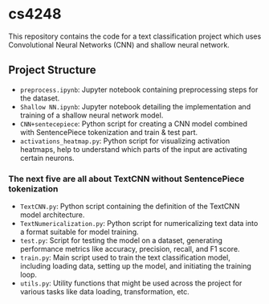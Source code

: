 # cs4248

This repository contains the code for a text classification project which uses Convolutional Neural Networks (CNN) and shallow neural network. 

## Project Structure

- `preprocess.ipynb`: Jupyter notebook containing preprocessing steps for the dataset.
- `Shallow NN.ipynb`: Jupyter notebook detailing the implementation and training of a shallow neural network model.
- `CNN+sentecepiece`: Python script for creating a CNN model combined with SentencePiece tokenization and train & test part.
- `activations_heatmap.py`: Python script for visualizing activation heatmaps, help to understand which parts of the input are activating certain neurons.
### The next five are all about TextCNN without SentencePiece tokenization
- `TextCNN.py`: Python script containing the definition of the TextCNN model architecture.
- `TextNumericalization.py`: Python script for numericalizing text data into a format suitable for model training.
- `test.py`: Script for testing the model on a dataset, generating performance metrics like accuracy, precision, recall, and F1 score.
- `train.py`: Main script used to train the text classification model, including loading data, setting up the model, and initiating the training loop.
- `utils.py`: Utility functions that might be used across the project for various tasks like data loading, transformation, etc.
